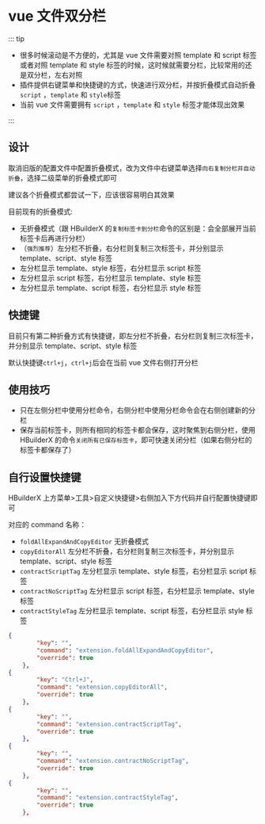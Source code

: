 # vue 文件双分栏

::: tip

- 很多时候滚动是不方便的，尤其是 vue 文件需要对照 template 和 script 标签或者对照 template 和 style 标签的时候，这时候就需要分栏，比较常用的还是双分栏，左右对照
- 插件提供右键菜单和快捷键的方式，快速进行双分栏，并按折叠模式自动折叠 `script` ，`template` 和 `style`标签
- 当前 vue 文件需要拥有 `script` ，`template` 和 `style` 标签才能体现出效果

:::

## 设计

取消旧版的配置文件中配置折叠模式，改为文件中右键菜单选择`向右复制分栏并自动折叠`，选择二级菜单的折叠模式即可

建议各个折叠模式都尝试一下，应该很容易明白其效果

目前现有的折叠模式:

- 无折叠模式（跟 HBuilderX 的`复制标签卡到分栏`命令的区别是：会全部展开当前标签卡后再进行分栏）
- （`强烈推荐`）左分栏不折叠，右分栏则复制三次标签卡，并分别显示 template、script、style 标签
- 左分栏显示 template、style 标签，右分栏显示 script 标签
- 左分栏显示 script 标签，右分栏显示 template、style 标签
- 左分栏显示 template、script 标签，右分栏显示 style 标签

## 快捷键

目前只有第二种折叠方式有快捷键，即左分栏不折叠，右分栏则复制三次标签卡，并分别显示 template、script、style 标签

默认快捷键`ctrl+j`，`ctrl+j`后会在当前 vue 文件右侧打开分栏

## 使用技巧

- 只在左侧分栏中使用分栏命令，右侧分栏中使用分栏命令会在右侧创建新的分栏
- 保存当前标签卡，则所有相同的标签卡都会保存，这时聚焦到右侧分栏，使用 HBuilderX 的命令`关闭所有已保存标签卡`，即可快速关闭分栏（如果右侧分栏的标签卡都保存了）

## 自行设置快捷键

HBuilderX 上方菜单>工具>自定义快捷键>右侧加入下方代码并自行配置快捷键即可

对应的 command 名称：

- `foldAllExpandAndCopyEditor` 无折叠模式
- `copyEditorAll` 左分栏不折叠，右分栏则复制三次标签卡，并分别显示 template、script、style 标签
- `contractScriptTag` 左分栏显示 template、style 标签，右分栏显示 script 标签
- `contractNoScriptTag` 左分栏显示 script 标签，右分栏显示 template、style 标签
- `contractStyleTag` 左分栏显示 template、script 标签，右分栏显示 style 标签

```json
{
        "key": "",
        "command": "extension.foldAllExpandAndCopyEditor",
        "override": true
    },
{
        "key": "Ctrl+J",
        "command": "extension.copyEditorAll",
        "override": true
    },
{
        "key": "",
        "command": "extension.contractScriptTag",
        "override": true
    },
{
        "key": "",
        "command": "extension.contractNoScriptTag",
        "override": true
    },
{
        "key": "",
        "command": "extension.contractStyleTag",
        "override": true
    },
```

 
 <git-talk/> 
 
